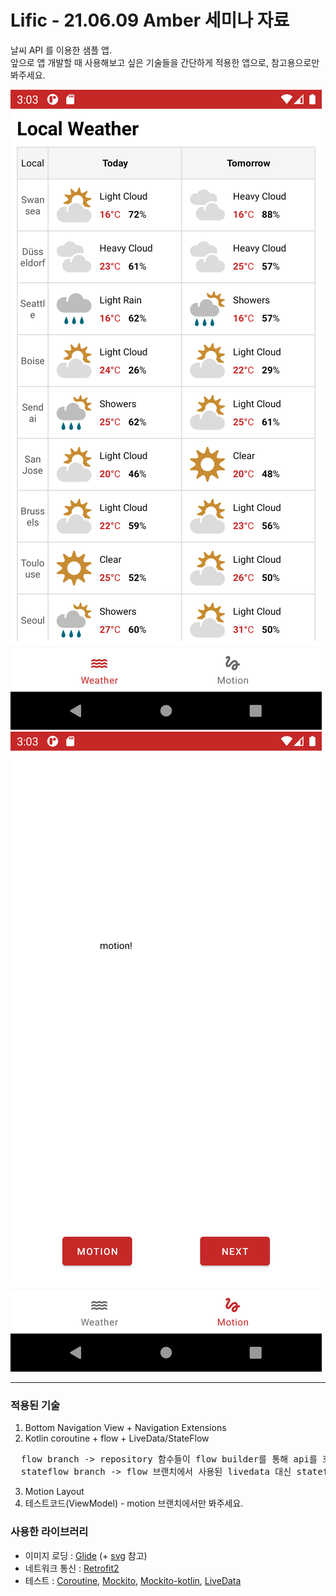 # Lific - 21.06.09 Amber 세미나 자료
날씨 API 를 이용한 샘플 앱.  
앞으로 앱 개발할 때 사용해보고 싶은 기술들을 간단하게 적용한 앱으로, 참고용으로만 봐주세요.


![Screenshot](/screenshots/Screenshot_1.png)
![Screenshot](/screenshots/Screenshot_2.png)

---

### 적용된 기술
1. Bottom Navigation View + Navigation Extensions 
2. Kotlin coroutine + flow + LiveData/StateFlow 
<pre>
  flow branch -> repository 함수들이 flow builder를 통해 api를 호출하여 값을 전달하도록 함.
  stateflow branch -> flow 브랜치에서 사용된 livedata 대신 stateflow 를 적용함.
</pre>
3. Motion Layout
4. 테스트코드(ViewModel) - motion 브랜치에서만 봐주세요.

### 사용한 라이브러리
* 이미지 로딩 : [Glide] (+ [svg] 참고)
* 네트워크 통신 : [Retrofit2]
* 테스트 : [Coroutine], [Mockito], [Mockito-kotlin], [LiveData]

[Glide]: https://github.com/bumptech/glide
[svg]: https://github.com/bumptech/glide/tree/master/samples/svg/src/main/java/com/bumptech/glide/samples
[Retrofit2]: https://square.github.io/retrofit/
[Coroutine]: https://kotlin.github.io/kotlinx.coroutines/kotlinx-coroutines-test/
[Mockito]: https://site.mockito.org/
[Mockito-kotlin]: https://github.com/mockito/mockito-kotlin
[LiveData]: https://developer.android.com/jetpack/androidx/releases/lifecycle
